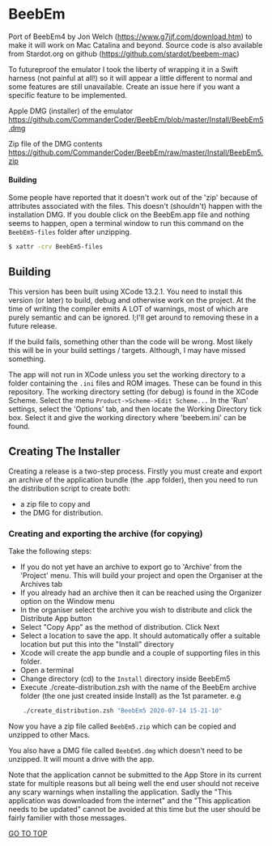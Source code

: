 # BeebEm
Port of BeebEm4 by Jon Welch (https://www.g7jjf.com/download.htm) to make it will work on Mac Catalina and beyond.  Source code is also available from Stardot.org on github (https://github.com/stardot/beebem-mac) 

To futureproof the emulator I took the liberty of wrapping it in a Swift harness (not painful at all!) so it will appear a little different to normal and some features are still unavailable.  Create an issue here if you want a specific feature to be implemented.

Apple DMG (installer) of the emulator 
https://github.com/CommanderCoder/BeebEm/blob/master/Install/BeebEm5.dmg

Zip file of the DMG contents
https://github.com/CommanderCoder/BeebEm/raw/master/Install/BeebEm5.zip


#### Building
Some people have reported that it doesn't work out of the 'zip' because of attributes associated with the files. This doesn't (shouldn't) happen with the installation DMG.  If you double click on the BeebEm.app file and nothing seems to happen, open a terminal window to run this command on the ```BeebEm5-files``` folder after unzipping.

```zsh
$ xattr -crv BeebEm5-files
```

## Building

This version has been built using XCode 13.2.1. You need to install this version (or later) to build, debug and otherwise work on the project. At the time of writing
the compiler emits A LOT of warnings, most of which are purely semantic and can be ignored. I;I'll get around to removing these in a future release.

If the build fails, something other than the code will be wrong.  Most likely this will be in your build settings / targets.  Although, I may have missed something.

The app will not run in XCode unless you set the working directory to a folder containing the ```.ini``` files and ROM images.  These can be found in this repository.  The working directory setting (for debug) is found in the XCode Scheme.  Select the menu ```Product->Scheme->Edit Scheme...```   In the 'Run' settings, select the 'Options' tab, and then locate the Working Directory tick box.  Select it and give the working directory where 'beebem.ini' can be found.

## Creating The Installer

Creating a release is a two-step process. Firstly you must create and export an archive of the application
bundle (the .app folder), then you need to run the distribution script to create both:
- a zip file to copy and
- the DMG for distribution.


### Creating and exporting the archive (for copying)

Take
the following steps:

- If you do not yet have an archive to export go to 'Archive' from the 'Project' menu. This will build your project and open the Organiser at the Archives tab
- If you already had an archive then it can be reached using the Organizer option on the Window menu
- In the organiser select the archive you wish to distribute and click the Distribute App button
- Select "Copy App" as the method of distribution. Click Next
- Select a location to save the app.  It should automatically offer a suitable location but put this into the "Install" directory
- Xcode will create the app bundle and a couple of supporting files in this folder.
- Open a terminal
- Change directory (cd) to the ```Install``` directory inside BeebEm5
- Execute ./create-distribution.zsh with the name of the BeebEm archive folder (the one just created inside Install) as the 1st parameter.
e.g 
```zsh
    ./create_distribution.zsh "BeebEm5 2020-07-14 15-21-10"
```

Now you have a zip file called ```BeebEm5.zip``` which can be copied and unzipped to other Macs.

You also have a DMG file called ```BeebEm5.dmg``` which doesn't need to be unzipped. It will mount a drive with the app.

Note that the application cannot be submitted
to the App Store in its current state for multiple reasons but all being well the end user should
not receive any scary warnings when installing the application. Sadly the "This application was
downloaded from the internet" and the "This application needs to be updated" cannot be avoided at this
time but the user should be fairly familier with those messages.

[GO TO TOP](#building)
